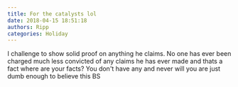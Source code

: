 ```yaml
---
title: For the catalysts lol
date: 2018-04-15 18:51:18
authors: Ripp
categories: Holiday
---
```


 I challenge to show solid proof on anything he claims. No one has ever been charged much less convicted of any claims he has ever made and thats a fact where are your facts? You don't have any and never will you are just dumb enough to believe this BS